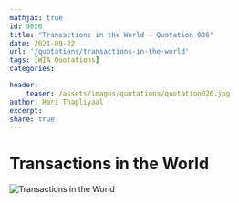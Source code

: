 ```yaml
---
mathjax: true
id: 9026
title: "Transactions in the World - Quotation 026"
date: 2021-09-22
url: '/quotations/transactions-in-the-world'
tags: [WIA Quotations] 
categories: 

header:
    teaser: /assets/images/quotations/quotation026.jpg
author: Hari Thapliyaal 
excerpt:
share: true 
---
```


# Transactions in the World

![Transactions in the World](/assets/images/quotations/quotation026.jpg)
